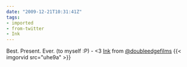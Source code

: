 ```yaml
---
date: "2009-12-21T10:31:41Z"
tags:
- imported
- from-twitter
- Ink
---
```

Best. Present. Ever. \(to myself :P\) - &lt;3 [Ink](/tags/Ink) from [@doubleedgefilms](https://twitter.com/doubleedgefilms) {{< imgorvid src="uhe9a" >}}
